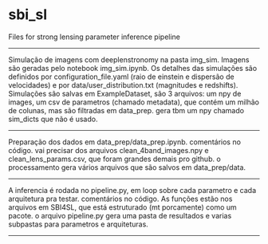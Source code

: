 # sbi_sl
Files for strong lensing parameter inference pipeline

-------------------------------------------------------------------------------------------------------------------
Simulação de imagens com deeplenstronomy na pasta img_sim. Imagens são geradas pelo notebook img_sim.ipynb. Os detalhes das simulações são definidos por configuration_file.yaml (raio de einstein e dispersão de velocidades) e por data/user_distribution.txt (magnitudes e redshifts). Simulações são salvas em ExampleDataset, são 3 arquivos: um npy de images, um csv de parametros (chamado metadata), que contém um milhão de colunas, mas são filtradas em data_prep. gera tbm um npy chamado sim_dicts que não é usado.

-------------------------------------------------------------------------------------------------------------------

Preparação dos dados em data_prep/data_prep.ipynb. comentários no código. vai precisar dos arquivos clean_4band_images.npy e clean_lens_params.csv, que foram grandes demais pro github. o processamento gera vários arquivos que são salvos em data_prep/data.

------------------------------------------------------------------------------------------------------------------

A inferencia é rodada no pipeline.py, em loop sobre cada parametro e cada arquitetura pra testar. comentários no código. As funções estão nos arquivos em SBI4SL, que está estruturado (mt porcamente) como um pacote. o arquivo pipeline.py gera uma pasta de resultados e varias subpastas para parametros e arquiteturas.

------------------------------------------------------------------------------------------------------------------
